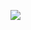 [![](https://www.herokucdn.com/deploy/button.png)](https://heroku.com/deploy?template=https://github.com/gyhygj/hh3h1.git)
